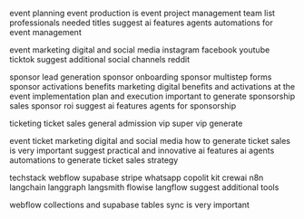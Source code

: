 event planning
event production is
event project management 
team list professionals needed titles 
suggest ai features agents automations for event management

event marketing digital and social media
instagram 
facebook 
youtube 
ticktok 
suggest additional social channels
reddit

sponsor lead generation 
sponsor onboarding 
sponsor multistep forms 
sponsor activations benefits
marketing digital
benefits and activations at the event
implementation plan and execution
important to generate sponsorship sales
sponsor roi
suggest ai features agents for sponsorship

ticketing
ticket sales 
general admission 
vip 
super vip generate 

event ticket marketing digital and social media
how to generate ticket sales is very important
suggest practical and innovative ai features ai agents automations to generate ticket sales
strategy

techstack
webflow 
supabase
stripe
whatsapp
copolit kit
crewai
n8n
langchain 
langgraph
langsmith
flowise
langflow 
suggest additional tools 

webflow collections and supabase tables sync is very important 
